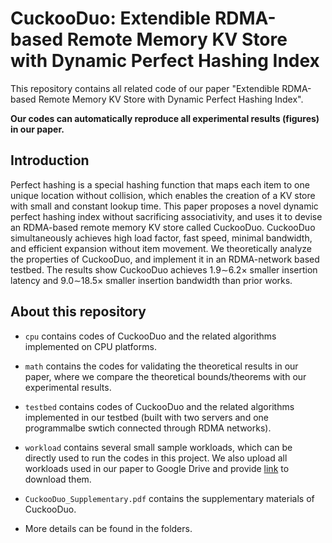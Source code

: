 # CuckooDuo: Extendible RDMA-based Remote Memory KV Store with Dynamic Perfect Hashing Index

This repository contains all related code of our paper "Extendible RDMA-based Remote Memory KV Store with Dynamic Perfect Hashing Index". 

**Our codes can automatically reproduce all experimental results (figures) in our paper.**

## Introduction

Perfect hashing is a special hashing function that maps each item to one unique location without collision, which enables the creation of a KV store with small and constant lookup time. This paper proposes a novel dynamic perfect hashing index without sacrificing associativity, and uses it to devise an RDMA-based remote memory KV store called CuckooDuo. CuckooDuo simultaneously achieves high load factor, fast speed, minimal bandwidth, and efficient expansion without item movement. We theoretically analyze the properties of CuckooDuo, and implement it in an RDMA-network based testbed. The results show CuckooDuo achieves 1.9∼6.2× smaller insertion latency
and 9.0∼18.5× smaller insertion bandwidth than prior works.

## About this repository

* `cpu` contains codes of CuckooDuo and the related algorithms implemented on CPU platforms. 

* `math` contains the codes for validating the theoretical results in our paper, where we compare the theoretical bounds/theorems with our experimental results.

* `testbed` contains codes of CuckooDuo and the related algorithms implemented in our testbed (built with two servers and one programmalbe swtich connected through RDMA networks).

* `workload` contains several small sample workloads, which can be directly used to run the codes in this project. We also upload all workloads used in our paper to Google Drive and provide [link](https://drive.google.com/file/d/1ZUKmtoi40vPkr0qxi1syRrciAjZJrYDu/view?usp=sharing) to download them.

* `CuckooDuo_Supplementary.pdf` contains the supplementary materials of CuckooDuo.

* More details can be found in the folders.
